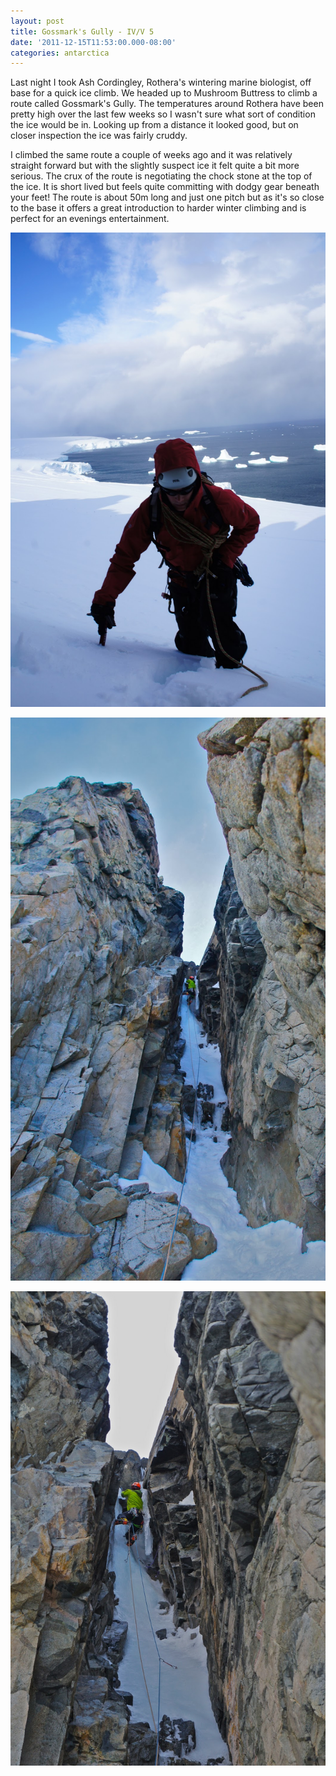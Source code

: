 ```yaml
---
layout: post
title: Gossmark's Gully - IV/V 5
date: '2011-12-15T11:53:00.000-08:00'
categories: antarctica
---
```


Last night I took Ash Cordingley, Rothera's wintering marine biologist, off base for a quick ice climb. We headed up to Mushroom Buttress to climb a route called Gossmark's Gully. The temperatures around Rothera have been pretty high over the last few weeks so I wasn't sure what sort of condition the ice would be in. Looking up from a distance it looked good, but on closer inspection the ice was fairly cruddy.

I climbed the same route a couple of weeks ago and it was relatively straight forward but with the slightly suspect ice it felt quite a bit more serious. The crux of the route is negotiating the chock stone at the top of the ice. It is short lived but feels quite committing with dodgy gear beneath your feet!
The route is about 50m long and just one pitch but as it's so close to the base it offers a great introduction to harder winter climbing and is perfect for an evenings entertainment.

![Ash approaching the bottom of the route](/photos/blogger-posts/DSC00758_2.jpg)

![Gossmark's Gully IV/V, 5](/photos/blogger-posts/DSC00767_2.JPG)

![Surmounting the crux](/photos/blogger-posts/DSC00768.jpg)
